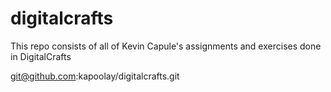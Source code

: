 # digitalcrafts

This repo consists of all of Kevin Capule's assignments and exercises done in DigitalCrafts


git@github.com:kapoolay/digitalcrafts.git